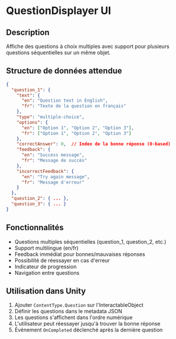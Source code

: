 # QuestionDisplayer UI

## Description
Affiche des questions à choix multiples avec support pour plusieurs questions séquentielles sur un même objet.

## Structure de données attendue

```json
{
  "question_1": {
    "text": {
      "en": "Question text in English",
      "fr": "Texte de la question en français"
    },
    "type": "multiple-choice",
    "options": {
      "en": ["Option 1", "Option 2", "Option 3"],
      "fr": ["Option 1", "Option 2", "Option 3"]
    },
    "correctAnswer": 0,  // Index de la bonne réponse (0-based)
    "feedback": {
      "en": "Success message",
      "fr": "Message de succès"
    },
    "incorrectFeedback": {
      "en": "Try again message",
      "fr": "Message d'erreur"
    }
  },
  "question_2": { ... },
  "question_3": { ... }
}
```

## Fonctionnalités
- Questions multiples séquentielles (question_1, question_2, etc.)
- Support multilingue (en/fr)
- Feedback immédiat pour bonnes/mauvaises réponses
- Possibilité de réessayer en cas d'erreur
- Indicateur de progression
- Navigation entre questions

## Utilisation dans Unity
1. Ajouter `ContentType.Question` sur l'InteractableObject
2. Définir les questions dans le metadata JSON
3. Les questions s'affichent dans l'ordre numérique
4. L'utilisateur peut réessayer jusqu'à trouver la bonne réponse
5. Événement `OnCompleted` déclenché après la dernière question